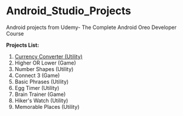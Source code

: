 # Android_Studio_Projects
Android projects from Udemy- The Complete Android Oreo Developer Course  

**Projects List:**        
1. [Currency Converter (Utility)](CurrencyConverter/README.md) 
2. Higher OR Lower (Game)       
3. Number Shapes (Utility)    
4. Connect 3 (Game)         
5. Basic Phrases (Utility)    
6. Egg Timer (Utility)     
7. Brain Trainer (Game)          
8. Hiker's Watch (Utility)        
9. Memorable Places (Utility)  
